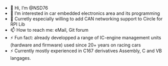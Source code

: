 - 👋 Hi, I’m @NSD76
- 👀 I’m interested in car embedded electronics area and its programming
- 👀 Curretly especially willing to add CAN networking support to Circle for RPI Lib
- 📫 How to reach me: eMail, Git forum
- ⚡ Fun fact: already developped a range of IC-engine management units (hardware and firmware) used since 20+ years on racing cars
- ⚡ Currently mostly experienced in C167 derivatives Assembly, C and VB langages. 

<!---
NSD76/NSD76 is a ✨ special ✨ repository because its `README.md` (this file) appears on your GitHub profile.
You can click the Preview link to take a look at your changes.
--->
